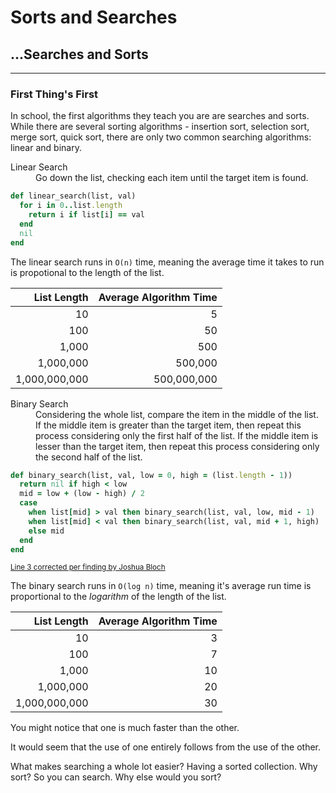 # Sorts and Searches

## ...Searches and Sorts

---

### First Thing's First

In school, the first algorithms they teach you are are searches and sorts. While there are several sorting algorithms - insertion sort, selection sort, merge sort, quick sort, there are only two common searching algorithms: linear and binary.

<dl>
  <dt>Linear Search</dt>
  <dd>Go down the list, checking each item until the target item is found.</dd>
</dl>

```ruby
def linear_search(list, val)
  for i in 0..list.length
    return i if list[i] == val
  end
  nil
end
```

The linear search runs in `O(n)` time, meaning the average time it takes to run is propotional to the length of the list.

| List Length   | Average Algorithm Time |
|--------------:|-----------------------:|
|            10 |                      5 |
|           100 |                     50 |
|         1,000 |                    500 |
|     1,000,000 |                500,000 |
| 1,000,000,000 |            500,000,000 |

<dl>
  <dt>Binary Search</dt>
  <dd>Considering the whole list, compare the item in the middle of the list. If the middle item is greater than the target item, then repeat this process considering only the first half of the list. If the middle item is lesser than the target item, then repeat this process considering only the second half of the list.</dd>
</dl>

```ruby
def binary_search(list, val, low = 0, high = (list.length - 1))
  return nil if high < low
  mid = low + (low - high) / 2
  case
    when list[mid] > val then binary_search(list, val, low, mid - 1)
    when list[mid] < val then binary_search(list, val, mid + 1, high)
    else mid
  end
end
```

<small>[Line 3 corrected per finding by Joshua Bloch](http://googleresearch.blogspot.no/2006/06/extra-extra-read-all-about-it-nearly.html)</small>

The binary search runs in `O(log n)` time, meaning it's average run time is proportional to the _logarithm_ of the length of the list.

| List Length   | Average Algorithm Time |
|--------------:|-----------------------:|
|            10 |                      3 |
|           100 |                      7 |
|         1,000 |                     10 |
|     1,000,000 |                     20 |
| 1,000,000,000 |                     30 |

You might notice that one is much faster than the other.

It would seem that the use of one entirely follows from the use of the other.
 
What makes searching a whole lot easier? Having a sorted collection.
Why sort? So you can search.
Why else would you sort?

<disqus>
